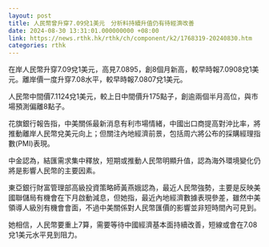 ```yaml
---
layout: post
title: 人民幣曾升穿7.09兌1美元　分析料持續升值仍有待經濟改善
date: 2024-08-30 13:31:01.000000000 +08:00
link: https://news.rthk.hk/rthk/ch/component/k2/1768319-20240830.htm
categories: rthk
---
```


在岸人民幣升穿7.09兌1美元，高見7.0895，創8個月新高，較早時報7.0908兌1美元。離岸價一度升穿7.08水平，較早時報7.0807兌1美元。

人民幣中間價7.1124兌1美元，較上日中間價升175點子，創逾兩個半月高位，與市場預測偏離8點子。

花旗銀行報告指，中美關係最新消息有利市場情緒，中國出口商提高對沖比率，將推動離岸人民幣兌美元向上；但關注內地經濟前景，包括周六將公布的採購經理指數(PMI)表現。

中金認為，結匯需求集中釋放，短期或推動人民幣明顯升值，認為海外環境變化仍將是影響人民幣的主要因素。

東亞銀行財富管理部高級投資策略師黃燕娥認為，最近人民幣強勢，主要是反映美國聯儲局有機會在下月啟動減息，但她指，最近內地經濟數據表現參差，雖然中美領導人級別有機會會面，不過中美關係對人民幣匯價的影響並非短時間內可見到。

她相信，人民幣要重上7算，需要等待中國經濟基本面持續改善，短線或會在7.08兌1美元水平見到阻力。
